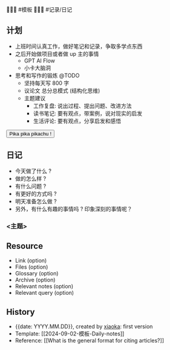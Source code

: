 💩💩💩 #模板 💩💩💩 #记录/日记

## 计划

- 上班时间认真工作，做好笔记和记录，争取多学点东西
- 之后开始做项目或者做 up 主的事情
    - GPT AI Flow
    - 小卡大脑洞
- 思考和写作的锻炼 @TODO
    - 坚持每天写 800 字
    - 议论文 总分总模式 (结构化思维)
    - 主题建议
        - 工作复盘: 说出过程、提出问题、改进方法
        - 读书笔记: 要有观点，带案例，说对现实的启发
        - 生活评论: 要有观点，分享启发和感悟

<button class="sparkles">Pika pika pikachu !</button>

## 日记

- 今天做了什么 ?
- 做的怎么样 ?
- 有什么问题 ?
- 有更好的方式吗 ?
- 明天准备怎么做 ?
- 另外，有什么有趣的事情吗 ? 印象深刻的事情呢？

### <主题>

## Resource

- Link (option)
- Files (option)
- Glossary (option)
- Archive (option)
- Relevant notes (option)
- Relevant query (option)

## History

- {{date: YYYY.MM.DD}}, created by [xiaoka](https://www.xiaokaup.com/): first version
- Template: [[2024-09-02-模板-Daily-notes]]
- Reference: [[What is the general format for citing articles?]]
